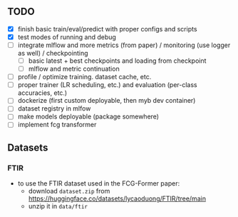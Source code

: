 ## TODO
- [x] finish basic train/eval/predict with proper configs and scripts
- [x] test modes of running and debug
- [ ] integrate mlflow and more metrics (from paper) / monitoring (use logger as well) / checkpointing
    - [ ] basic latest + best checkpoints and loading from checkpoint
    - [ ] mlflow and metric continuation
- [ ] profile / optimize training. dataset cache, etc.
- [ ] proper trainer (LR scheduling, etc.) and evaluation (per-class accuracies, etc.)
- [ ] dockerize (first custom deployable, then myb dev container)
- [ ] dataset registry in mlfow
- [ ] make models deployable (package somewhere)
- [ ] implement fcg transformer

## Datasets
### FTIR
- to use the FTIR dataset used in the FCG-Former paper:
    - download `dataset.zip` from https://huggingface.co/datasets/lycaoduong/FTIR/tree/main 
    - unzip it in `data/ftir`